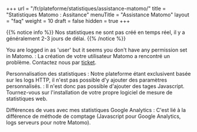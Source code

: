 +++
url = "/fr/plateforme/statistiques/assistance-matomo/"
title = "Statistiques Matomo : Assitance"
menuTitle = "Assistance Matomo"
layout = "faq"
weight = 10
draft = false
hidden = true
+++

{{% notice info %}}
Nos statistiques ne sont pas créé en temps réel, il y a généralement 2-3 jours de délai.
{{% /notice %}}

You are logged in as 'user' but it seems you don't have any permission set in Matomo.
: La création de votre utilisateur Matomo a rencontré un problème. Contactez nous par [ticket](https://admin.alwaysdata.com/support/add).

Personnalisation des statistiques
: Notre plateforme étant exclusivent basée sur les logs HTTP, il n'est pas possible d'y ajouter des paramètres personnalisés.
: Il n'est donc pas possible d'ajouter des tages Javascript. Tournez-vous sur l'installation de votre propre logiciel de mesure de statistiques web.

Différences de vues avec mes statistiques Google Analytics
: C'est lié à la différence de méthode de comptage (Javascript pour Google Analytics, logs ser­veurs pour notre Matomo).
